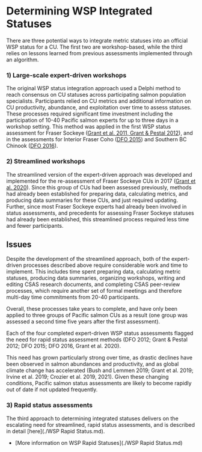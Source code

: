 # Determining WSP Integrated Statuses

There are three potential ways to integrate metric statuses into an official WSP status for a CU. The first two are workshop-based, while the third relies on lessons learned from previous assessments implemented through an algorithm.

### 1) Large-scale expert-driven workshops
The original WSP status integration approach used a Delphi method to reach consensus on CU statuses across participating salmon population specialists. Participants relied on CU metrics and additional information on CU productivity, abundance, and exploitation over time to assess statuses. These processes required significant time investment including the participation of 10-40 Pacific salmon experts for up to three days in a workshop setting. This method was applied in the first WSP status assessment for Fraser Sockeye ([Grant et al. 2011, Grant & Pestal 2012](./References.md)), and in the assessments for Interior 
Fraser Coho ([DFO 2015](./References.md)) and Southern BC Chinook ([DFO 2016](References.md)).

### 2) Streamlined workshops
The streamlined version of the expert-driven approach was developed and implemented for the re-assessment of Fraser Sockeye CUs in 2017 ([Grant et al. 2020](./References.md)). Since this group of CUs had been assessed previously, methods had already been established for preparing data, calculating metrics, and producing data summaries for these CUs, and just required updating. Further, since most Fraser Sockeye experts had already been involved in status assessments, and precedents for assessing Fraser Sockeye statuses had already been established, this streamlined process required less time and fewer participants.

## Issues
Despite the development of the streamlined approach, both of the expert-driven processes described above require considerable work and time to implement. This includes time spent preparing data, calculating 
metric statuses, producing data summaries, organizing workshops, writing and editing CSAS research documents, and completing CSAS peer-review processes, which require another set of formal meetings 
and therefore multi-day time commitments from 20-40 participants. 

Overall, these processes take years to complete, and have only been applied to three groups of Pacific salmon CUs as a result (one group was assessed a second time five years after the first assessment).  

Each of the four completed expert-driven WSP status assessments flagged the need for rapid status assessment methods (DFO 2012; Grant & Pestal 2012; DFO 2015; DFO 2016, Grant et al. 2020). 

This need has grown particularly strong over time, as drastic declines have been observed in salmon abundances and productivity, and as global climate change has accelerated (Bush and Lemmen 2019; Grant et al. 2019; Irvine et al. 2019; Crozier et al. 2019, 2021). Given these changing conditions, Pacific salmon status assessments are likely to become rapidly out of date if not updated frequently. 

### 3) Rapid status assessments
The third approach to determining integrated statuses delivers on the escalating need for streamlined, rapid status assessments, and is described in detail [here](./WSP Rapid Status.md). 

- [More information on WSP Rapid Statuses](./WSP Rapid Status.md) 
